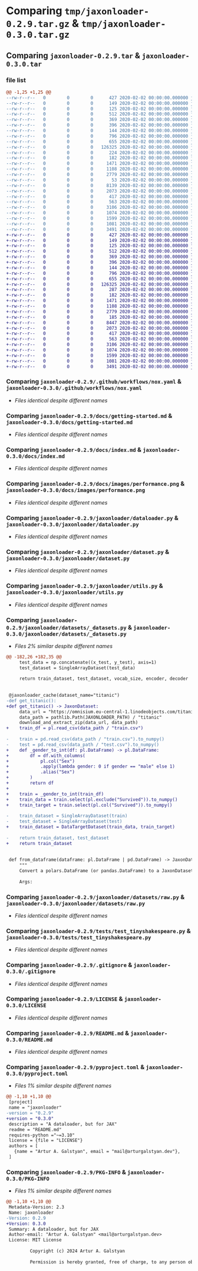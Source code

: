 # Comparing `tmp/jaxonloader-0.2.9.tar.gz` & `tmp/jaxonloader-0.3.0.tar.gz`

## Comparing `jaxonloader-0.2.9.tar` & `jaxonloader-0.3.0.tar`

### file list

```diff
@@ -1,25 +1,25 @@
--rw-r--r--   0        0        0      427 2020-02-02 00:00:00.000000 jaxonloader-0.2.9/.pre-commit-config.yaml
--rw-r--r--   0        0        0      149 2020-02-02 00:00:00.000000 jaxonloader-0.2.9/mkdocs.yml
--rw-r--r--   0        0        0      125 2020-02-02 00:00:00.000000 jaxonloader-0.2.9/noxfile.py
--rw-r--r--   0        0        0      512 2020-02-02 00:00:00.000000 jaxonloader-0.2.9/.github/workflows/nox.yaml
--rw-r--r--   0        0        0      369 2020-02-02 00:00:00.000000 jaxonloader-0.2.9/.github/workflows/pre_commit.yaml
--rw-r--r--   0        0        0      396 2020-02-02 00:00:00.000000 jaxonloader-0.2.9/docs/api.md
--rw-r--r--   0        0        0      144 2020-02-02 00:00:00.000000 jaxonloader-0.2.9/docs/future.md
--rw-r--r--   0        0        0      796 2020-02-02 00:00:00.000000 jaxonloader-0.2.9/docs/getting-started.md
--rw-r--r--   0        0        0      655 2020-02-02 00:00:00.000000 jaxonloader-0.2.9/docs/index.md
--rw-r--r--   0        0        0   126325 2020-02-02 00:00:00.000000 jaxonloader-0.2.9/docs/images/performance.png
--rw-r--r--   0        0        0      224 2020-02-02 00:00:00.000000 jaxonloader-0.2.9/jaxonloader/__init__.py
--rw-r--r--   0        0        0      182 2020-02-02 00:00:00.000000 jaxonloader-0.2.9/jaxonloader/config.py
--rw-r--r--   0        0        0     1471 2020-02-02 00:00:00.000000 jaxonloader-0.2.9/jaxonloader/dataloader.py
--rw-r--r--   0        0        0     1108 2020-02-02 00:00:00.000000 jaxonloader-0.2.9/jaxonloader/dataset.py
--rw-r--r--   0        0        0     2779 2020-02-02 00:00:00.000000 jaxonloader-0.2.9/jaxonloader/utils.py
--rw-r--r--   0        0        0       53 2020-02-02 00:00:00.000000 jaxonloader-0.2.9/jaxonloader/datasets/__init__.py
--rw-r--r--   0        0        0     8139 2020-02-02 00:00:00.000000 jaxonloader-0.2.9/jaxonloader/datasets/_datasets.py
--rw-r--r--   0        0        0     2073 2020-02-02 00:00:00.000000 jaxonloader-0.2.9/jaxonloader/datasets/raw.py
--rw-r--r--   0        0        0      417 2020-02-02 00:00:00.000000 jaxonloader-0.2.9/tests/test_mnist.py
--rw-r--r--   0        0        0      563 2020-02-02 00:00:00.000000 jaxonloader-0.2.9/tests/test_tinyshakespeare.py
--rw-r--r--   0        0        0     3106 2020-02-02 00:00:00.000000 jaxonloader-0.2.9/.gitignore
--rw-r--r--   0        0        0     1074 2020-02-02 00:00:00.000000 jaxonloader-0.2.9/LICENSE
--rw-r--r--   0        0        0     1599 2020-02-02 00:00:00.000000 jaxonloader-0.2.9/README.md
--rw-r--r--   0        0        0     1081 2020-02-02 00:00:00.000000 jaxonloader-0.2.9/pyproject.toml
--rw-r--r--   0        0        0     3491 2020-02-02 00:00:00.000000 jaxonloader-0.2.9/PKG-INFO
+-rw-r--r--   0        0        0      427 2020-02-02 00:00:00.000000 jaxonloader-0.3.0/.pre-commit-config.yaml
+-rw-r--r--   0        0        0      149 2020-02-02 00:00:00.000000 jaxonloader-0.3.0/mkdocs.yml
+-rw-r--r--   0        0        0      125 2020-02-02 00:00:00.000000 jaxonloader-0.3.0/noxfile.py
+-rw-r--r--   0        0        0      512 2020-02-02 00:00:00.000000 jaxonloader-0.3.0/.github/workflows/nox.yaml
+-rw-r--r--   0        0        0      369 2020-02-02 00:00:00.000000 jaxonloader-0.3.0/.github/workflows/pre_commit.yaml
+-rw-r--r--   0        0        0      396 2020-02-02 00:00:00.000000 jaxonloader-0.3.0/docs/api.md
+-rw-r--r--   0        0        0      144 2020-02-02 00:00:00.000000 jaxonloader-0.3.0/docs/future.md
+-rw-r--r--   0        0        0      796 2020-02-02 00:00:00.000000 jaxonloader-0.3.0/docs/getting-started.md
+-rw-r--r--   0        0        0      655 2020-02-02 00:00:00.000000 jaxonloader-0.3.0/docs/index.md
+-rw-r--r--   0        0        0   126325 2020-02-02 00:00:00.000000 jaxonloader-0.3.0/docs/images/performance.png
+-rw-r--r--   0        0        0      287 2020-02-02 00:00:00.000000 jaxonloader-0.3.0/jaxonloader/__init__.py
+-rw-r--r--   0        0        0      182 2020-02-02 00:00:00.000000 jaxonloader-0.3.0/jaxonloader/config.py
+-rw-r--r--   0        0        0     1471 2020-02-02 00:00:00.000000 jaxonloader-0.3.0/jaxonloader/dataloader.py
+-rw-r--r--   0        0        0     1108 2020-02-02 00:00:00.000000 jaxonloader-0.3.0/jaxonloader/dataset.py
+-rw-r--r--   0        0        0     2779 2020-02-02 00:00:00.000000 jaxonloader-0.3.0/jaxonloader/utils.py
+-rw-r--r--   0        0        0      185 2020-02-02 00:00:00.000000 jaxonloader-0.3.0/jaxonloader/datasets/__init__.py
+-rw-r--r--   0        0        0     8447 2020-02-02 00:00:00.000000 jaxonloader-0.3.0/jaxonloader/datasets/_datasets.py
+-rw-r--r--   0        0        0     2073 2020-02-02 00:00:00.000000 jaxonloader-0.3.0/jaxonloader/datasets/raw.py
+-rw-r--r--   0        0        0      417 2020-02-02 00:00:00.000000 jaxonloader-0.3.0/tests/test_mnist.py
+-rw-r--r--   0        0        0      563 2020-02-02 00:00:00.000000 jaxonloader-0.3.0/tests/test_tinyshakespeare.py
+-rw-r--r--   0        0        0     3106 2020-02-02 00:00:00.000000 jaxonloader-0.3.0/.gitignore
+-rw-r--r--   0        0        0     1074 2020-02-02 00:00:00.000000 jaxonloader-0.3.0/LICENSE
+-rw-r--r--   0        0        0     1599 2020-02-02 00:00:00.000000 jaxonloader-0.3.0/README.md
+-rw-r--r--   0        0        0     1081 2020-02-02 00:00:00.000000 jaxonloader-0.3.0/pyproject.toml
+-rw-r--r--   0        0        0     3491 2020-02-02 00:00:00.000000 jaxonloader-0.3.0/PKG-INFO
```

### Comparing `jaxonloader-0.2.9/.github/workflows/nox.yaml` & `jaxonloader-0.3.0/.github/workflows/nox.yaml`

 * *Files identical despite different names*

### Comparing `jaxonloader-0.2.9/docs/getting-started.md` & `jaxonloader-0.3.0/docs/getting-started.md`

 * *Files identical despite different names*

### Comparing `jaxonloader-0.2.9/docs/index.md` & `jaxonloader-0.3.0/docs/index.md`

 * *Files identical despite different names*

### Comparing `jaxonloader-0.2.9/docs/images/performance.png` & `jaxonloader-0.3.0/docs/images/performance.png`

 * *Files identical despite different names*

### Comparing `jaxonloader-0.2.9/jaxonloader/dataloader.py` & `jaxonloader-0.3.0/jaxonloader/dataloader.py`

 * *Files identical despite different names*

### Comparing `jaxonloader-0.2.9/jaxonloader/dataset.py` & `jaxonloader-0.3.0/jaxonloader/dataset.py`

 * *Files identical despite different names*

### Comparing `jaxonloader-0.2.9/jaxonloader/utils.py` & `jaxonloader-0.3.0/jaxonloader/utils.py`

 * *Files identical despite different names*

### Comparing `jaxonloader-0.2.9/jaxonloader/datasets/_datasets.py` & `jaxonloader-0.3.0/jaxonloader/datasets/_datasets.py`

 * *Files 2% similar despite different names*

```diff
@@ -182,26 +182,35 @@
     test_data = np.concatenate((x_test, y_test), axis=1)
     test_dataset = SingleArrayDataset(test_data)
 
     return train_dataset, test_dataset, vocab_size, encoder, decoder
 
 
 @jaxonloader_cache(dataset_name="titanic")
-def get_titanic():
+def get_titanic() -> JaxonDataset:
     data_url = "https://omnisium.eu-central-1.linodeobjects.com/titanic/titanic.zip"
     data_path = pathlib.Path(JAXONLOADER_PATH) / "titanic"
     download_and_extract_zip(data_url, data_path)
+    train_df = pl.read_csv(data_path / "train.csv")
 
-    train = pd.read_csv(data_path / "train.csv").to_numpy()
-    test = pd.read_csv(data_path / "test.csv").to_numpy()
+    def _gender_to_int(df: pl.DataFrame) -> pl.DataFrame:
+        df = df.with_columns(
+            pl.col("Sex")
+            .apply(lambda gender: 0 if gender == "male" else 1)
+            .alias("Sex")
+        )
+        return df
+
+    train = _gender_to_int(train_df)
+    train_data = train.select(pl.exclude("Survived")).to_numpy()
+    train_target = train.select(pl.col("Survived")).to_numpy()
 
-    train_dataset = SingleArrayDataset(train)
-    test_dataset = SingleArrayDataset(test)
+    train_dataset = DataTargetDataset(train_data, train_target)
 
-    return train_dataset, test_dataset
+    return train_dataset
 
 
 def from_dataframe(dataframe: pl.DataFrame | pd.DataFrame) -> JaxonDataset:
     """
     Convert a polars.DataFrame (or pandas.DataFrame) to a JaxonDataset.
 
     Args:
```

### Comparing `jaxonloader-0.2.9/jaxonloader/datasets/raw.py` & `jaxonloader-0.3.0/jaxonloader/datasets/raw.py`

 * *Files identical despite different names*

### Comparing `jaxonloader-0.2.9/tests/test_tinyshakespeare.py` & `jaxonloader-0.3.0/tests/test_tinyshakespeare.py`

 * *Files identical despite different names*

### Comparing `jaxonloader-0.2.9/.gitignore` & `jaxonloader-0.3.0/.gitignore`

 * *Files identical despite different names*

### Comparing `jaxonloader-0.2.9/LICENSE` & `jaxonloader-0.3.0/LICENSE`

 * *Files identical despite different names*

### Comparing `jaxonloader-0.2.9/README.md` & `jaxonloader-0.3.0/README.md`

 * *Files identical despite different names*

### Comparing `jaxonloader-0.2.9/pyproject.toml` & `jaxonloader-0.3.0/pyproject.toml`

 * *Files 1% similar despite different names*

```diff
@@ -1,10 +1,10 @@
 [project]
 name = "jaxonloader"
-version = "0.2.9"
+version = "0.3.0"
 description = "A dataloader, but for JAX"
 readme = "README.md"
 requires-python ="~=3.10"
 license = {file = "LICENSE"}
 authors = [
   {name = "Artur A. Galstyan", email = "mail@arturgalstyan.dev"},
 ]
```

### Comparing `jaxonloader-0.2.9/PKG-INFO` & `jaxonloader-0.3.0/PKG-INFO`

 * *Files 1% similar despite different names*

```diff
@@ -1,10 +1,10 @@
 Metadata-Version: 2.3
 Name: jaxonloader
-Version: 0.2.9
+Version: 0.3.0
 Summary: A dataloader, but for JAX
 Author-email: "Artur A. Galstyan" <mail@arturgalstyan.dev>
 License: MIT License
         
         Copyright (c) 2024 Artur A. Galstyan
         
         Permission is hereby granted, free of charge, to any person obtaining a copy
```

